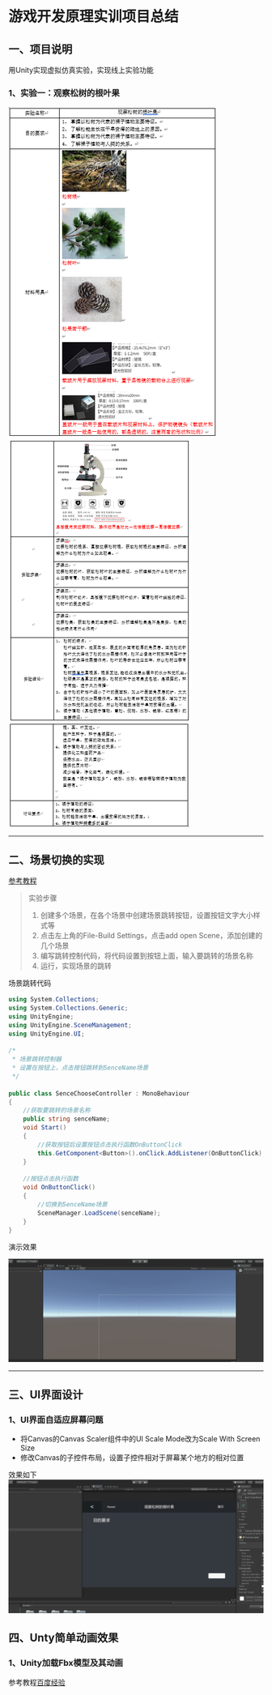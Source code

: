 # 游戏开发原理实训项目总结



## 一、项目说明

用Unity实现虚拟仿真实验，实现线上实验功能

### 1、实验一：观察松树的根叶果
![01](ReadMeImage/image/01.png)
![02](ReadMeImage/image/02.png)
![03](ReadMeImage/image/03.png)





---






## 二、场景切换的实现

[参考教程](https://blog.csdn.net/yaoning6768/article/details/88083530)

> 实验步骤
>
> 1. 创建多个场景，在各个场景中创建场景跳转按钮，设置按钮文字大小样式等
> 2. 点击左上角的File-Build Settings，点击add open Scene，添加创建的几个场景
> 3. 编写跳转控制代码，将代码设置到按钮上面，输入要跳转的场景名称
> 4. 运行，实现场景的跳转



场景跳转代码

```c#
using System.Collections;
using System.Collections.Generic;
using UnityEngine;
using UnityEngine.SceneManagement;
using UnityEngine.UI;

/*
 * 场景跳转控制器
 * 设置在按钮上，点击按钮跳转到SenceName场景
 */

public class SenceChooseController : MonoBehaviour
{
    //获取要跳转的场景名称
    public string senceName;
    void Start()
    {
        //获取按钮后设置按钮点击执行函数OnButtonClick
        this.GetComponent<Button>().onClick.AddListener(OnButtonClick);
    }
    
    //按钮点击执行函数
    void OnButtonClick()
    {
        //切换到SenceName场景
        SceneManager.LoadScene(senceName);
    }
}

```

演示效果

![01](ReadMeImage/gif/01.gif)



---



## 三、UI界面设计

### 1、UI界面自适应屏幕问题

- 将Canvas的Canvas Scaler组件中的UI Scale Mode改为Scale With Screen Size
- 修改Canvas的子控件布局，设置子控件相对于屏幕某个地方的相对位置

效果如下
![01](ReadMeImage/gif/02.gif)





## 四、Unty简单动画效果

### 1、Unity加载Fbx模型及其动画

参考教程[百度经验](https://jingyan.baidu.com/article/63f23628c043b24209ab3d04.html)